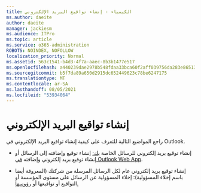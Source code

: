 ```yaml
---
title: الكيمياء - إنشاء تواقيع البريد الإلكتروني
ms.author: daeite
author: daeite
manager: jackiesm
ms.audience: ITPro
ms.topic: article
ms.service: o365-administration
ROBOTS: NOINDEX, NOFOLLOW
localization_priority: Normal
ms.assetid: 563c1541-b4d3-4f7a-aaec-8b3b1477e517
ms.openlocfilehash: a440239dae2978b548fdaa33bca60f2aff039756da283e86513b9ee2dbd3c59b
ms.sourcegitcommit: b5f7da89a650d2915dc652449623c78be6247175
ms.translationtype: MT
ms.contentlocale: ar-SA
ms.lasthandoff: 08/05/2021
ms.locfileid: "53934064"
---
```

# <a name="create-email-signatures"></a>إنشاء تواقيع البريد الإلكتروني

راجع المواضيع التالية للتعرف على كيفية إنشاء تواقيع البريد الإلكتروني في Outlook.
  
- إنشاء توقيع بريد إلكتروني للرسائل الخاصة [بك:](https://support.office.com/article/8ee5d4f4-68fd-464a-a1c1-0e1c80bb27f2.aspx) إنشاء توقيع وإضافته إلى الرسائل أو إنشاء توقيع بريد إلكتروني وإضافته [في Outlook Web App](https://support.office.com/article/0f230564-11b9-4239-83de-f10cbe4dfdfc.aspx).
    
- إنشاء توقيع بريد إلكتروني عام لكل الرسائل المرسلة من شركتك (المعروفة أيضا باسم إخلاء المسؤولية): إخلاء المسؤولية عن الرسائل على مستوى المؤسسة أو التواقيع أو تواقيعها أو [رؤوسها.](https://go.microsoft.com/fwlink/p/?linkid=391096)
    

